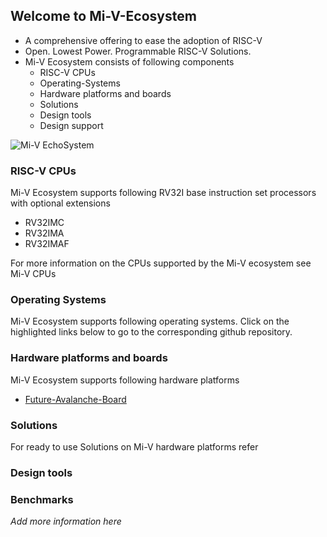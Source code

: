 ## Welcome to Mi-V-Ecosystem
  
- A comprehensive offering to ease the adoption of RISC-V
- Open. Lowest Power. Programmable RISC-V Solutions.
- Mi-V Ecosystem consists of following components
  - RISC-V CPUs
  - Operating-Systems
  - Hardware platforms and boards
  - Solutions
  - Design tools
  - Design support
  
  
![Mi-V EchoSystem](/images/Mi-V_Bubbles.png)
  

### RISC-V CPUs
Mi-V Ecosystem supports following RV32I base instruction set processors with optional extensions
- RV32IMC
- RV32IMA
- RV32IMAF

For more information on the CPUs supported by the Mi-V ecosystem see Mi-V CPUs

### Operating Systems

Mi-V Ecosystem supports following operating systems. Click on the highlighted links
below to go to the corresponding github repository.

    
### Hardware platforms and boards

Mi-V Ecosystem supports following hardware platforms
* [Future-Avalanche-Board](https://miv-soft-riscv-cores-on-microchip-fpgas.github.io/Future-Avalanche-Board/)

        
### Solutions
For ready to use Solutions on Mi-V hardware platforms refer 

### Design tools


### Benchmarks
_Add more information here_
